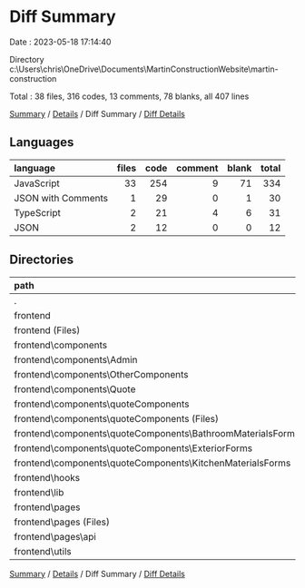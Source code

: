 # Diff Summary

Date : 2023-05-18 17:14:40

Directory c:\\Users\\chris\\OneDrive\\Documents\\MartinConstructionWebsite\\martin-construction

Total : 38 files,  316 codes, 13 comments, 78 blanks, all 407 lines

[Summary](results.md) / [Details](details.md) / Diff Summary / [Diff Details](diff-details.md)

## Languages
| language | files | code | comment | blank | total |
| :--- | ---: | ---: | ---: | ---: | ---: |
| JavaScript | 33 | 254 | 9 | 71 | 334 |
| JSON with Comments | 1 | 29 | 0 | 1 | 30 |
| TypeScript | 2 | 21 | 4 | 6 | 31 |
| JSON | 2 | 12 | 0 | 0 | 12 |

## Directories
| path | files | code | comment | blank | total |
| :--- | ---: | ---: | ---: | ---: | ---: |
| . | 38 | 316 | 13 | 78 | 407 |
| frontend | 38 | 316 | 13 | 78 | 407 |
| frontend (Files) | 4 | 41 | 4 | 3 | 48 |
| frontend\\components | 22 | 126 | 1 | 61 | 188 |
| frontend\\components\\Admin | 1 | -4 | 0 | -1 | -5 |
| frontend\\components\\OtherComponents | 6 | 39 | 1 | 9 | 49 |
| frontend\\components\\Quote | 2 | -27 | 0 | 1 | -26 |
| frontend\\components\\quoteComponents | 13 | 118 | 0 | 52 | 170 |
| frontend\\components\\quoteComponents (Files) | 6 | -250 | 0 | -12 | -262 |
| frontend\\components\\quoteComponents\\BathroomMaterialsForms | 3 | 9 | 0 | 1 | 10 |
| frontend\\components\\quoteComponents\\ExteriorForms | 2 | 169 | 0 | 35 | 204 |
| frontend\\components\\quoteComponents\\KitchenMaterialsForms | 2 | 190 | 0 | 28 | 218 |
| frontend\\hooks | 1 | 18 | 2 | 1 | 21 |
| frontend\\lib | 1 | 8 | 2 | 1 | 11 |
| frontend\\pages | 9 | 122 | 3 | 11 | 136 |
| frontend\\pages (Files) | 8 | 101 | 3 | 7 | 111 |
| frontend\\pages\\api | 1 | 21 | 0 | 4 | 25 |
| frontend\\utils | 1 | 1 | 1 | 1 | 3 |

[Summary](results.md) / [Details](details.md) / Diff Summary / [Diff Details](diff-details.md)